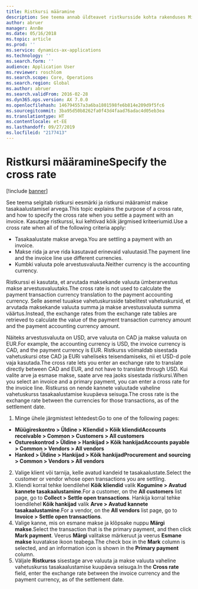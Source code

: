 ```yaml
---
title: Ristkursi määramine
description: See teema annab üldteavet ristkursside kohta rakenduses Microsoft Dynamics 365 Finance.
author: abruer
manager: AnnBe
ms.date: 05/16/2018
ms.topic: article
ms.prod: ''
ms.service: dynamics-ax-applications
ms.technology: ''
ms.search.form: ''
audience: Application User
ms.reviewer: roschlom
ms.search.scope: Core, Operations
ms.search.region: Global
ms.author: abruer
ms.search.validFrom: 2016-02-28
ms.dyn365.ops.version: AX 7.0.0
ms.openlocfilehash: 146794557a3a6ba1801598fe6b814e209d9f5fc6
ms.sourcegitcommit: 3ba95d50b8262fa0f43d4faad76adac4d05eb3ea
ms.translationtype: HT
ms.contentlocale: et-EE
ms.lasthandoff: 09/27/2019
ms.locfileid: "2177413"
---
```

# <a name="specify-the-cross-rate"></a><span data-ttu-id="20be7-103">Ristkursi määramine</span><span class="sxs-lookup"><span data-stu-id="20be7-103">Specify the cross rate</span></span>

[!include [banner](../includes/banner.md)]

<span data-ttu-id="20be7-104">See teema selgitab ristkursi eesmärki ja ristkursi määramist makse tasakaalustamisel arvega.</span><span class="sxs-lookup"><span data-stu-id="20be7-104">This topic explains the purpose of a cross rate, and how to specify the cross rate when you settle a payment with an invoice.</span></span> <span data-ttu-id="20be7-105">Kasutage ristkurssi, kui kehtivad kõik järgmised kriteeriumid.</span><span class="sxs-lookup"><span data-stu-id="20be7-105">Use a cross rate when all of the following criteria apply:</span></span> 
-   <span data-ttu-id="20be7-106">Tasakaalustate makse arvega.</span><span class="sxs-lookup"><span data-stu-id="20be7-106">You are settling a payment with an invoice.</span></span> 
-   <span data-ttu-id="20be7-107">Makse rida ja arve rida kasutavad erinevaid valuutasid.</span><span class="sxs-lookup"><span data-stu-id="20be7-107">The payment line and the invoice line use different currencies.</span></span> 
-   <span data-ttu-id="20be7-108">Kumbki valuuta pole arvestusvaluuta.</span><span class="sxs-lookup"><span data-stu-id="20be7-108">Neither currency is the accounting currency.</span></span> 

<span data-ttu-id="20be7-109">Ristkurssi ei kasutata, et arvutada maksekande valuuta ümberarvestus makse arvestusvaluutaks.</span><span class="sxs-lookup"><span data-stu-id="20be7-109">The cross rate is not used to calculate the payment transaction currency translation to the payment accounting currency.</span></span> <span data-ttu-id="20be7-110">Selle asemel tuuakse vahetuskursside tabelitest vahetuskursid, et arvutada maksekande valuuta summa ja makse arvestusvaluuta summa väärtus.</span><span class="sxs-lookup"><span data-stu-id="20be7-110">Instead, the exchange rates from the exchange rate tables are retrieved to calculate the value of the payment transaction currency amount and the payment accounting currency amount.</span></span> 

<span data-ttu-id="20be7-111">Näiteks arvestusvaluuta on USD, arve valuuta on CAD ja makse valuuta on EUR.</span><span class="sxs-lookup"><span data-stu-id="20be7-111">For example, the accounting currency is USD, the invoice currency is CAD, and the payment currency is EUR.</span></span> <span data-ttu-id="20be7-112">Ristkurss võimaldab sisestada vahetuskursi otse CAD ja EURi vaheliseks teisendamiseks, nii et USD-d pole vaja kasutada.</span><span class="sxs-lookup"><span data-stu-id="20be7-112">The cross rate lets you enter an exchange rate to translate directly between CAD and EUR, and not have to translate through USD.</span></span> <span data-ttu-id="20be7-113">Kui valite arve ja esmase makse, saate arve rea jaoks sisestada ristkursi.</span><span class="sxs-lookup"><span data-stu-id="20be7-113">When you select an invoice and a primary payment, you can enter a cross rate for the invoice line.</span></span> <span data-ttu-id="20be7-114">Ristkurss on nende kannete valuutade vaheline vahetuskurss tasakaalustamise kuupäeva seisuga.</span><span class="sxs-lookup"><span data-stu-id="20be7-114">The cross rate is the exchange rate between the currencies for those transactions, as of the settlement date.</span></span>

1.  <span data-ttu-id="20be7-115">Minge ühele järgmistest lehtedest:</span><span class="sxs-lookup"><span data-stu-id="20be7-115">Go to one of the following pages:</span></span>
- <span data-ttu-id="20be7-116">**Müügireskontro > Üldine > Kliendid > Kõik kliendid**</span><span class="sxs-lookup"><span data-stu-id="20be7-116">**Accounts receivable > Common > Customers > All customers**</span></span> 
- <span data-ttu-id="20be7-117">**Ostureskontrod > Üldine > Hankijad > Kõik hankijad**</span><span class="sxs-lookup"><span data-stu-id="20be7-117">**Accounts payable > Common > Vendors > All vendors**</span></span> 
- <span data-ttu-id="20be7-118">**Hanked > Üldine > Hankijad > Kõik hankijad**</span><span class="sxs-lookup"><span data-stu-id="20be7-118">**Procurement and sourcing > Common > Vendors > All vendors**</span></span>
2.  <span data-ttu-id="20be7-119">Valige klient või tarnija, kelle avatud kandeid te tasakaalustate.</span><span class="sxs-lookup"><span data-stu-id="20be7-119">Select the customer or vendor whose open transactions you are settling.</span></span> 
3.  <span data-ttu-id="20be7-120">Kliendi korral tehke loendilehel **Kõik kliendid** valik **Kogumine > Avatud kannete tasakaalustamine**.</span><span class="sxs-lookup"><span data-stu-id="20be7-120">For a customer, on the **All customers** list page, go to **Collect > Settle open transactions**.</span></span> <span data-ttu-id="20be7-121">Hankija korral tehke loendilehel **Kõik hankijad** valik **Arve > Avatud kannete tasakaalustamine**.</span><span class="sxs-lookup"><span data-stu-id="20be7-121">For a vendor, on the **All vendors** list page, go to **Invoice > Settle open transactions**.</span></span> 
4.  <span data-ttu-id="20be7-122">Valige kanne, mis on esmane makse ja klõpsake nuppu **Märgi makse**.</span><span class="sxs-lookup"><span data-stu-id="20be7-122">Select the transaction that is the primary payment, and then click **Mark payment**.</span></span> <span data-ttu-id="20be7-123">Veerus **Märgi** valitakse märkeruut ja veerus **Esmane makse** kuvatakse ikoon teabega.</span><span class="sxs-lookup"><span data-stu-id="20be7-123">The check box in the **Mark** column is selected, and an information icon is shown in the **Primary payment** column.</span></span> 
5.  <span data-ttu-id="20be7-124">Väljale **Ristkurss** sisestage arve valuuta ja makse valuuta vaheline vahetuskurss tasakaalustamise kuupäeva seisuga.</span><span class="sxs-lookup"><span data-stu-id="20be7-124">In the **Cross rate** field, enter the exchange rate between the invoice currency and the payment currency, as of the settlement date.</span></span> 
